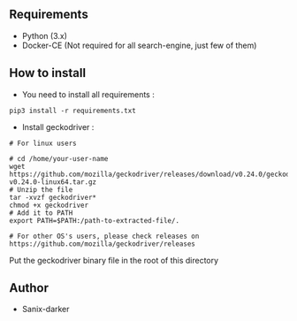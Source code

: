 ## Requirements
- Python (3.x)
- Docker-CE (Not required for all search-engine, just few of them)

## How to install

- You need to install all requirements :
```shell-script
pip3 install -r requirements.txt
```
- Install geckodriver :
```shell-script
# For linux users

# cd /home/your-user-name
wget https://github.com/mozilla/geckodriver/releases/download/v0.24.0/geckodriver-v0.24.0-linux64.tar.gz
# Unzip the file
tar -xvzf geckodriver*
chmod +x geckodriver
# Add it to PATH
export PATH=$PATH:/path-to-extracted-file/.

# For other OS's users, please check releases on https://github.com/mozilla/geckodriver/releases
```
Put the geckodriver binary file in the root of this directory

## Author

- Sanix-darker
